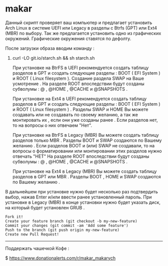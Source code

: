 # makar

Данный скрипт проверяет ваш компьютер и предлагает установить Arch Linux в системе UEFI или Legacy в разделы с Btrfs (GPT) или Ext4 (MBR) по выбору. Так же предлагается установить одно из графических окружений. Графические окружения ставятся по дефолту. 

   После загрузки образа вводим команду :

1. curl -LO git.io/starch.sh && sh starch.sh


   При установке на BtrFS в UEFI рекомендуется создать таблицу разделов в GPT и создать следующие разделы : BOOT ( EFI System ) и ROOT ( Linux filesystem ). Создание раздела SWAP на Ваше усмотрение . На разделе ROOT впоследствии будут созданы субволумы : @ , @HOME , @CACHE и @SNAPSHOTS .

   При установке на Ext4 в UEFI рекомендуется создать таблицу разделов в GPT и создать следующие разделы : BOOT ( EFI System ) и ROOT ( Linux filesystem ) . Разделы SWAP и HOME Вы можете создавать или не создавать по своему желанию, а так же монтировать их , если они уже созданы ранее . Если разделов нет, то на вопросы о них отвечаем "Нет".
   
   При установке на BtrFS в Legacy (MBR) Вы можете создать таблицу разделов только MBR . Разделы BOOT и SWAP создаются по Вашему желанию . Если разделов BOOT и (или) SWAP не создавали, то на вопросы о форматировании или монтировании этих разделов нужно отвечать "НЕТ" На разделе ROOT впоследствии будут созданы субволумы : @ , @HOME , @CACHE и @SNAPSHOTS .
   
   При установке на Ext4 в Legacy (MBR) Вы можете создать таблицу разделов в GPT или MBR . Разделы BOOT , HOME и SWAP создаются по Вашему желанию .
      
В дальнейшем при установке нужно будет несколько раз подтвердить выбор, нажав Enter и/или ввести ранее установленный пароль. При установке в Legacy (MBR) в конце установки нужно будет указать диск, на который будет установлен GRUB .


    Fork it!
    Create your feature branch (git checkout -b my-new-feature)
    Commit your changes (git commit -am 'Add some feature')
    Push to the branch (git push origin my-new-feature)
    Create new Pull Request!

--------------------------------------------------

   Поддержать чашечкой Кофе :

$ https://www.donationalerts.com/r/makar_makarych
